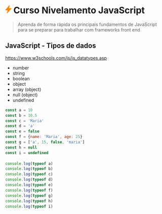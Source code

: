# ![DevSuperior logo](https://raw.githubusercontent.com/devsuperior/bds-assets/main/ds/devsuperior-logo-small.png) Curso Nivelamento JavaScript
>  Aprenda de forma rápida os principais fundamentos de JavaScript para se preparar para trabalhar com frameworks front end

## JavaScript - Tipos de dados

https://www.w3schools.com/js/js_datatypes.asp

- number
- string
- boolean
- object
- array (object)
- null (object)
- undefined

```javascript
const a = 10
const b = 10.5
const c = 'Maria'
const d = 'a'
const e = false
const f = {name: 'Maria', age: 25}
const g = ['a', 15, false, 'maria']
const h = null
const i = undefined

console.log(typeof a)
console.log(typeof b)
console.log(typeof c)
console.log(typeof d)
console.log(typeof e)
console.log(typeof f)
console.log(typeof g)
console.log(typeof h)
console.log(typeof i)
```
